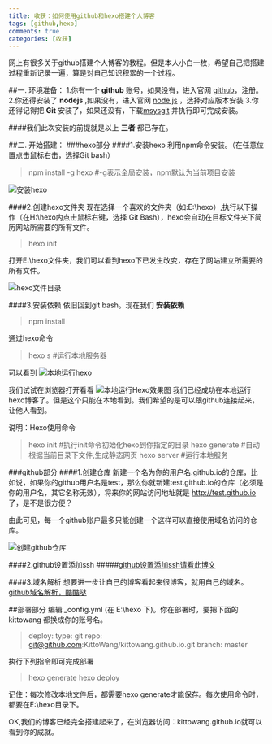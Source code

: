 ```yaml
---
title: 收获：如何使用github和hexo搭建个人博客
tags: [github,hexo]
comments: true
categories: [收获]
---
```

网上有很多关于github搭建个人博客的教程。但是本人小白一枚，希望自己把搭建过程重新记录一遍，算是对自己知识积累的一个过程。

##一. 环境准备：
1.你有一个 **github** 账号，如果没有，进入官网 [github](https://github.com/)，注册。
2.你还得安装了 **nodejs** ,如果没有，进入官网 [node.js](https://nodejs.org/en/) ，选择对应版本安装
3.你还得记得把 **Git** 安装了，如果还没有，下载[msysgit](https://git-for-windows.github.io/) 并执行即可完成安装。

####我们此次安装的前提就是以上 **三者** 都已存在。

##二. 开始搭建：
###hexo部分
####1.安装hexo
利用npm命令安装。（在任意位置点击鼠标右击，选择Git bash）
>npm install -g hexo #-g表示全局安装，npm默认为当前项目安装

![安装hexo](http://img.blog.csdn.net/20170211135607827?watermark/2/text/aHR0cDovL2Jsb2cuY3Nkbi5uZXQva2l0dG93YW5n/font/5a6L5L2T/fontsize/400/fill/I0JBQkFCMA==/dissolve/70/gravity/SouthEast)

####2.创建hexo文件夹
现在选择一个喜欢的文件夹（如:E:\hexo）,执行以下操作（在H:\hexo内点击鼠标右键，选择 Git Bash），hexo会自动在目标文件夹下简历网站所需要的所有文件。

>hexo init

打开E:\hexo文件夹，我们可以看到hexo下已发生改变，存在了网站建立所需要的所有文件。

![hexo文件目录](http://img.blog.csdn.net/20170211140755067?watermark/2/text/aHR0cDovL2Jsb2cuY3Nkbi5uZXQva2l0dG93YW5n/font/5a6L5L2T/fontsize/400/fill/I0JBQkFCMA==/dissolve/70/gravity/SouthEast)

####3.安装依赖
依旧回到git bash。现在我们 **安装依赖**
>npm install 

通过hexo命令
>hexo s  #运行本地服务器

可以看到
![本地运行hexo](http://img.blog.csdn.net/20170211142117105?watermark/2/text/aHR0cDovL2Jsb2cuY3Nkbi5uZXQva2l0dG93YW5n/font/5a6L5L2T/fontsize/400/fill/I0JBQkFCMA==/dissolve/70/gravity/SouthEast)

我们试试在浏览器打开看看
![本地运行Hexo效果图](http://img.blog.csdn.net/20170211142348920?watermark/2/text/aHR0cDovL2Jsb2cuY3Nkbi5uZXQva2l0dG93YW5n/font/5a6L5L2T/fontsize/400/fill/I0JBQkFCMA==/dissolve/70/gravity/SouthEast)
我们已经成功在本地运行hexo博客了。但是这个只能在本地看到。我们希望的是可以跟github连接起来，让他人看到。

说明：Hexo使用命令
>hexo init <folder>  #执行init命令初始化hexo到你指定的目录
>hexo generate       #自动根据当前目录下文件,生成静态网页
>hexo server         #运行本地服务

###github部分
####1.创建仓库
新建一个名为你的用户名.github.io的仓库，比如说，如果你的github用户名是test，那么你就新建test.github.io的仓库（必须是你的用户名，其它名称无效），将来你的网站访问地址就是 http://test.github.io 了，是不是很方便？

由此可见，每一个github账户最多只能创建一个这样可以直接使用域名访问的仓库。

![创建github仓库](http://img.blog.csdn.net/20170211144456726?watermark/2/text/aHR0cDovL2Jsb2cuY3Nkbi5uZXQva2l0dG93YW5n/font/5a6L5L2T/fontsize/400/fill/I0JBQkFCMA==/dissolve/70/gravity/SouthEast)


####2.github设置添加ssh
#####[github设置添加ssh请看此博文](http://blog.csdn.net/binyao02123202/article/details/20130891)

####3.域名解析
想要进一步让自己的博客看起来很博客，就用自己的域名。
[github域名解析，酷酷哒](http://blog.csdn.net/chwshuang/article/details/52350589)

##部署部分
编辑 _config.yml (在 E:\hexo 下)。你在部署时，要把下面的kittowang 都换成你的账号名。

>deploy:
 >type:  git
 >repo: git@github.com:KittoWang/kittowang.github.io.git
 > branch: master     
 
执行下列指令即可完成部署

>hexo generate
>hexo deploy 

记住：每次修改本地文件后，都需要hexo generate才能保存。每次使用命令时，都要在E:\hexo目录下。

OK,我们的博客已经完全搭建起来了，在浏览器访问：kittowang.github.io就可以看到你的成就。





